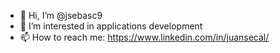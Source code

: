 - 👋 Hi, I’m @jsebasc9
- 👀 I’m interested in applications development
- 📫 How to reach me: https://www.linkedin.com/in/juansecal/

<!---
jsebasc9/jsebasc9 is a ✨ special ✨ repository because its `README.md` (this file) appears on your GitHub profile.
You can click the Preview link to take a look at your changes.
--->
